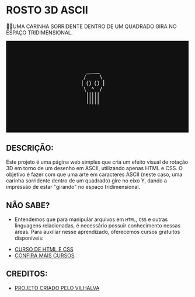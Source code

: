 # ROSTO 3D ASCII
👨‍🏫UMA CARINHA SORRIDENTE DENTRO DE UM QUADRADO GIRA NO ESPAÇO TRIDIMENSIONAL.

<img src="FOTO.png" align="center" width="500"> <br>

## DESCRIÇÃO:
Este projeto é uma página web simples que cria um efeito visual de rotação 3D em torno de um desenho em ASCII, utilizando apenas HTML e CSS. O objetivo é fazer com que uma arte em caracteres ASCII (neste caso, uma carinha sorridente dentro de um quadrado) gire no eixo Y, dando a impressão de estar "girando" no espaço tridimensional.

## NÃO SABE?
- Entendemos que para manipular arquivos em `HTML`, `CSS` e outras linguagens relacionadas, é necessário possuir conhecimento nessas áreas. Para auxiliar nesse aprendizado, oferecemos cursos gratuitos disponíveis:
* [CURSO DE HTML E CSS](https://github.com/VILHALVA/CURSO-DE-HTML-E-CSS)
* [CONFIRA MAIS CURSOS](https://github.com/VILHALVA?tab=repositories&q=+topic:CURSO)

## CREDITOS:
- [PROJETO CRIADO PELO VILHALVA](https://github.com/VILHALVA)

